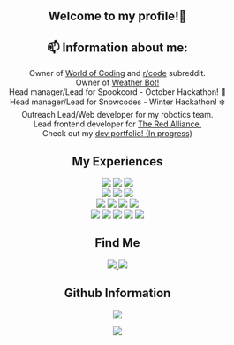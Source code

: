 
<h2 align="center">Welcome to my profile!👋</h2>

<h2 align="center"> 📫 Information about me:</h2>
<p align="center">
 Owner of <a target="_blank" href="https://world-of-coding.tech/">World of Coding</a> and <a target="_blank" href="https://world-of-coding.tech/">r/code</a> subreddit. <br>
 Owner of <a target="_blank" href="https://world-of-coding.tech/weather">Weather Bot!</a> <br>
 Head manager/Lead for Spookcord - October Hackathon! 🎃 <br>
 Head manager/Lead for Snowcodes - Winter Hackathon! ❄️ <br>
 Outreach Lead/Web developer for my robotics team. <br>
 Lead frontend developer for <a target="_blank" href="https://theredalliance.org">The Red Alliance.</a><br>
 Check out my <a target="_blank" href="https://nick2020.nick20201.repl.co/">dev portfolio! (In progress)</a><br>
</p>

<h2 align="center">My Experiences</h2>

 <div align="center">
						<img class="js" src="https://img.shields.io/badge/JavaScript-F7DF1E?style=for-the-badge&amp;logo=javascript&amp;logoColor=black">
						<img class="css" src="https://img.shields.io/badge/CSS3-1572B6?style=for-the-badge&amp;logo=css3&amp;logoColor=white">
						<img class="html" src="https://img.shields.io/badge/HTML5-E34F26?style=for-the-badge&amp;logo=html5&amp;logoColor=white">
<br>
						<img class="md" src="https://img.shields.io/badge/Markdown-000000?style=for-the-badge&amp;logo=markdown&amp;logoColor=white">
						<img class="sass" src="https://img.shields.io/badge/Sass-CC6699?style=for-the-badge&amp;logo=sass&amp;logoColor=white">
						<img class="ruby" src="https://img.shields.io/badge/Ruby-CC342D?style=for-the-badge&amp;logo=ruby&amp;logoColor=white">
						<br>
						<img class="win" src="https://img.shields.io/badge/Windows-0078D6?style=for-the-badge&amp;logo=windows&amp;logoColor=white">
						<img class="rasp" src="https://img.shields.io/badge/Raspbian-CC342D?style=for-the-badge&amp;logo=raspberrypi&amp;logoColor=white">
						<img class="an" src="https://camo.githubusercontent.com/6171036bcfdfe0d91ab74f894aaecb9c650a267ae85bcbcb3e9272f3bceb923d/68747470733a2f2f696d672e736869656c64732e696f2f62616467652f416e64726f69642d2532333430346435393f7374796c653d666f722d7468652d6261646765266c6f676f3d616e64726f6964266c6f676f436f6c6f723d2523334444433834">
						<img class="mac" src="https://img.shields.io/badge/apple-%23404d59.svg?style=for-the-badge&amp;logo=apple&amp;logoColor=%#000000%22">
						<br>
						<img class="unity" src="https://img.shields.io/badge/Unity-100000?style=for-the-badge&amp;logo=unity&amp;logoColor=white">
						<img class="vsc" src="https://img.shields.io/badge/VSC-404D59?style=for-the-badge&amp;logo=VISUALSTUDIOCODE&amp;logoColor=0078d7">
						<img class="atom" src="https://img.shields.io/badge/atom-404D59?style=for-the-badge&amp;logo=atom&amp;logoColor=26cb84">
						<img class="sub" src="https://img.shields.io/badge/sublime-404D59?style=for-the-badge&amp;logo=sublimetext&amp;logoColor=FF9800">
						<img class="vs" src="https://img.shields.io/badge/VS-404D59?style=for-the-badge&amp;logo=VISUAL%20STUDIO&amp;logoColor=5d2b90">
</div>

<h2 align="center">Find Me</h2>
 <p align="center">
    <a href="https://discord.gg/program" alt="World of Coding">
        <img src="https://img.shields.io/badge/Discord-7289DA?style=for-the-badge&logo=discord&logoColor=white">
    </a>
    <a href="https://www.reddit.com/r/code/" alt="r/code">
        <img src="https://img.shields.io/badge/r/code-FF4500?style=for-the-badge&logo=reddit&logoColor=white">
    </a>
 </p>
 
<h2 align="center">Github Information</h2>
 <p align="center">
    <img src="https://github-readme-stats.vercel.app/api?username=Nick67644&count_private=true&show_icons=true&theme=tokyonight&bg_color=00000000&hide_border=true">
 </p>
 <p align="center">
    <img src="https://github-readme-stats.vercel.app/api/top-langs/?username=Nick67644&show_icons=true&theme=tokyonight&bg_color=00000000&hide_border=true&layout=compact">
 </p>
